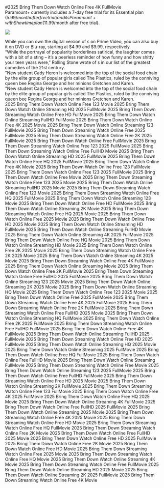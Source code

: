 #2025 Bring Them Down Watch Online Free 4K FullMovie  
Paramount+ currently includes a 7-day free trial for its Essential plan ($5.99/month after free trial) and its Paramount+ with Showtime plan ($11.99/month after free trial).  
  
[![](https://i.imgur.com/qSNzIqt.png)](https://movie.rssnews.media/aGbpPyztU.php)  
  
While you can own the digital version of s on Prime Video, you can also buy it on DVD or Blu-ray, starting at $4.99 and $9.99, respectively.  
“While the portrayal of popularity borderlines satirical, the laughter comes with a bit of a sting – it’s a peerless reminder of how funny and how shitty your teen years were,” Rolling Stone wrote of s in our list of the greatest comedies of the 21st century.  
"New student Cady Heron is welcomed into the top of the social food chain by the elite group of popular girls called The Plastics, ruled by the conniving queen bee Regina George and her minions Gretchen and Karen.  
"New student Cady Heron is welcomed into the top of the social food chain by the elite group of popular girls called The Plastics, ruled by the conniving queen bee Regina George and her minions Gretchen and Karen.  
2025 Bring Them Down Watch Online Free 123 Movie
2025 Bring Them Down Watch Online Streaming HQ 2025 FullMovie
2025 Bring Them Down Streaming Watch Online Free HD FullMovie
2025 Bring Them Down Watch Online Streaming FullHD FullMovie
2025 Bring Them Down Watch Online Free 4K 2025 Movie
2025 Bring Them Down Watch Online Streaming 123 FullMovie
2025 Bring Them Down Streaming Watch Online Free 2025 FullMovie
2025 Bring Them Down Streaming Watch Online Free 2K 2025 FullMovie
2025 Bring Them Down Watch Online Free FullMovie
2025 Bring Them Down Streaming Watch Online Free 123 2025 FullMovie
2025 Bring Them Down Streaming Watch Online Free FullHD Movie
2025 Bring Them Down Watch Online Streaming HD 2025 FullMovie
2025 Bring Them Down Watch Online Free HQ 2025 FullMovie
2025 Bring Them Down Watch Online Free 4K Movie
2025 Bring Them Down Watch Online Free 123 FullMovie
2025 Bring Them Down Watch Online Free 123 2025 FullMovie
2025 Bring Them Down Watch Online Free Movie
2025 Bring Them Down Streaming Watch Online Free 123 2025 Movie
2025 Bring Them Down Watch Online Streaming FullHD 2025 Movie
2025 Bring Them Down Streaming Watch Online Free 123 Movie
2025 Bring Them Down Streaming Watch Online Free HQ 2025 FullMovie
2025 Bring Them Down Watch Online Streaming 123 Movie
2025 Bring Them Down Watch Online Free HD FullMovie
2025 Bring Them Down Watch Online Streaming 2K Movie
2025 Bring Them Down Streaming Watch Online Free HQ 2025 Movie
2025 Bring Them Down Watch Online Free 2025 Movie
2025 Bring Them Down Watch Online Free HD 2025 Movie
2025 Bring Them Down Watch Online Streaming HD FullMovie
2025 Bring Them Down Watch Online Streaming FullHD Movie
2025 Bring Them Down Watch Online Streaming 4K 2025 FullMovie
2025 Bring Them Down Watch Online Free HQ Movie
2025 Bring Them Down Watch Online Streaming HD Movie
2025 Bring Them Down Watch Online Free 2K 2025 Movie
2025 Bring Them Down Streaming Watch Online Free 2K 2025 Movie
2025 Bring Them Down Watch Online Streaming 4K 2025 Movie
2025 Bring Them Down Streaming Watch Online Free 4K FullMovie
2025 Bring Them Down Watch Online Streaming Movie
2025 Bring Them Down Watch Online Free 2K FullMovie
2025 Bring Them Down Streaming Watch Online Free FullHD 2025 FullMovie
2025 Bring Them Down Watch Online Streaming 123 2025 Movie
2025 Bring Them Down Watch Online Streaming 2K 2025 Movie
2025 Bring Them Down Watch Online Streaming HQ Movie
2025 Bring Them Down Watch Online Free 123 2025 Movie
2025 Bring Them Down Watch Online Free 2025 FullMovie
2025 Bring Them Down Streaming Watch Online Free 4K 2025 FullMovie
2025 Bring Them Down Streaming Watch Online Free 2K FullMovie
2025 Bring Them Down Streaming Watch Online Free FullHD 2025 Movie
2025 Bring Them Down Watch Online Streaming HQ FullMovie
2025 Bring Them Down Watch Online Free 2K 2025 FullMovie
2025 Bring Them Down Streaming Watch Online Free FullHD FullMovie
2025 Bring Them Down Watch Online Free 4K FullMovie
2025 Bring Them Down Watch Online Streaming FullHD 2025 FullMovie
2025 Bring Them Down Streaming Watch Online Free HD 2025 FullMovie
2025 Bring Them Down Watch Online Streaming HQ 2025 Movie
2025 Bring Them Down Watch Online Streaming 2025 FullMovie
2025 Bring Them Down Watch Online Free HQ FullMovie
2025 Bring Them Down Watch Online Free FullHD Movie
2025 Bring Them Down Watch Online Streaming FullMovie
2025 Bring Them Down Streaming Watch Online Free Movie
2025 Bring Them Down Watch Online Streaming 123 2025 FullMovie
2025 Bring Them Down Watch Online Free FullHD FullMovie
2025 Bring Them Down Streaming Watch Online Free HD 2025 Movie
2025 Bring Them Down Watch Online Streaming 2K FullMovie
2025 Bring Them Down Streaming Watch Online Free 123 FullMovie
2025 Bring Them Down Watch Online Free 4K 2025 FullMovie
2025 Bring Them Down Watch Online Free HQ 2025 Movie
2025 Bring Them Down Watch Online Streaming 4K FullMovie
2025 Bring Them Down Watch Online Free FullHD 2025 FullMovie
2025 Bring Them Down Watch Online Streaming 2025 Movie
2025 Bring Them Down Streaming Watch Online Free 4K 2025 Movie
2025 Bring Them Down Streaming Watch Online Free HD Movie
2025 Bring Them Down Streaming Watch Online Free HQ FullMovie
2025 Bring Them Down Streaming Watch Online Free 2K Movie
2025 Bring Them Down Watch Online Free FullHD 2025 Movie
2025 Bring Them Down Watch Online Free HD 2025 FullMovie
2025 Bring Them Down Watch Online Free 2K Movie
2025 Bring Them Down Watch Online Free HD Movie
2025 Bring Them Down Streaming Watch Online Free 2025 Movie
2025 Bring Them Down Streaming Watch Online Free HQ Movie
2025 Bring Them Down Watch Online Streaming 4K Movie
2025 Bring Them Down Streaming Watch Online Free FullMovie
2025 Bring Them Down Watch Online Streaming HD 2025 Movie
2025 Bring Them Down Watch Online Streaming 2K 2025 FullMovie
2025 Bring Them Down Streaming Watch Online Free 4K Movie